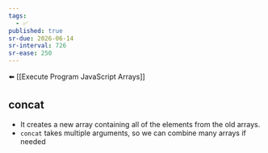 ```yaml
---
tags:
  - ✅
published: true
sr-due: 2026-06-14
sr-interval: 726
sr-ease: 250
---
```


⬅️ [[Execute Program JavaScript Arrays]]
## concat
- It creates a new array containing all of the elements from the old arrays.
- `concat` takes multiple arguments, so we can combine many arrays if needed